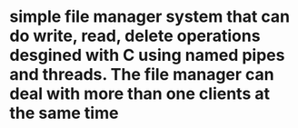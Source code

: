 # simple file manager system that can do write, read, delete operations desgined with C using named pipes and threads. The file manager can deal with more than one clients at the same time
